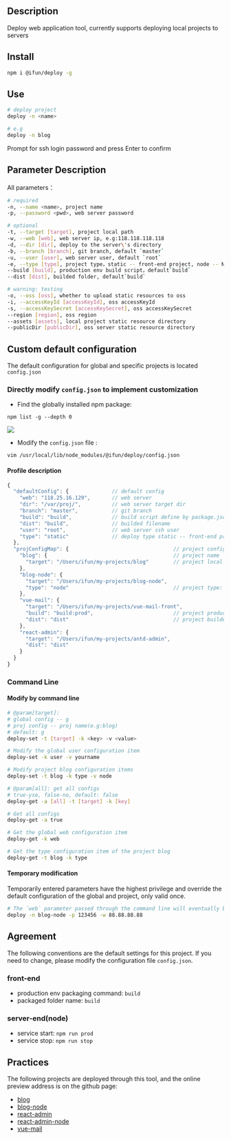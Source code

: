 ## Description

Deploy web application tool, currently supports deploying local projects to servers

## Install

```sh
npm i @ifun/deploy -g
```

## Use

```sh
# deploy project
deploy -n <name>

# e.g
deploy -n blog
```

Prompt for ssh login password and press Enter to confirm

## Parameter Description

All parameters： 

```sh
# required
-n, --name <name>, project name
-p, --password <pwd>, web server password

# optional
-t, --target [target], project local path
-w, --web [web], web server ip, e.g:118.118.118.118
-d, --dir [dir], deploy to the server\'s directory
-b, --branch [branch], git branch, default `master`
-u, --user [user], web server user, default `root`
-e, --type [type], project type，static -- front-end project, node -- Node project，   default`static`
--build [build], production env build script，default`build`
--dist [dist], builded folder, default`build`

# warning: testing
-o, --oss [oss], whether to upload static resources to oss
-i, --accessKeyId [accessKeyId], oss accessKeyId
-s, --accessKeySecret [accessKeySecret], oss accessKeySecret
--region [region], oss region
--assets [assets], local project static resource directory
--publicDir [publicDir], oss server static resource directory
```

## Custom default configuration

The default configuration for global and specific projects is located
 `config.json`

### Directly modify `config.json` to implement customization

- Find the globally installed npm package:

```
npm list -g --depth 0
```

![](https://rulifun.oss-cn-hangzhou.aliyuncs.com/static/image/WX20181011-135003%402x.png)

- Modify the `config.json` file :

```
vim /usr/local/lib/node_modules/@ifun/deploy/config.json
```

#### Profile description

```js
{
  "defaultConfig": {              // default config
    "web": "118.25.16.129",       // web server
    "dir": "/var/proj/",          // web server target dir
    "branch": "master",           // git branch
    "build": "build",             // build script define by package.json 
    "dist": "build",              // builded filename
    "user": "root",               // web server ssh user
    "type": "static"              // deploy type static -- front-end project, node -- Node project，
  },
  "projConfigMap": {                                  // project config
    "blog": {                                         // project name
      "target": "/Users/ifun/my-projects/blog"        // project local path
    },
    "blog-node": {
      "target": "/Users/ifun/my-projects/blog-node",
      "type": "node"                                  // project type: node
    },
    "vue-mail": {
      "target": "/Users/ifun/my-projects/vue-mail-front",
      "build": "build:prod",                          // project production env build script
      "dist": "dist"                                  // project builded folder
    },
    "react-admin": {
      "target": "/Users/ifun/my-projects/antd-admin",
      "dist": "dist"
    }
  }
}
```

### Command Line

#### Modify by command line

```sh
# @param[target]: 
# global config -- g
# proj config -- proj name(e.g:blog)
# default: g
deploy-set -t [target] -k <key> -v <value>

# Modify the global user configuration item
deploy-set -k user -v yourname

# Modify project blog configuration items
deploy-set -t blog -k type -v node

# @param[all]: get all configs 
# true-yse, false-no, default: false
deploy-get -a [all] -t [target] -k [key]

# Get all configs
deploy-get -a true

# Get the global web configuration item
deploy-get -k web

# Get the type configuration item of the project blog
deploy-get -t blog -k type

```

#### Temporary modification

Temporarily entered parameters have the highest privilege and override the default configuration of the global and project, only valid once.

```sh
# The `web` parameter passed through the command line will eventually be used.
deploy -n blog-node -p 123456 -w 88.88.88.88 
```

## Agreement

The following conventions are the default settings for this project. If you need to change, please modify the configuration file `config.json`.

### front-end
- production env packaging command: `build`
- packaged folder name: `build`

### server-end(node)
- service start: `npm run prod`  
- service stop: `npm run stop`

## Practices

The following projects are deployed through this tool, and the online preview address is on the github page:

- [blog](https://github.com/weihomechen/blog)
- [blog-node](https://github.com/weihomechen/blog-node)
- [react-admin](https://github.com/weihomechen/react-admin)
- [react-admin-node](https://github.com/weihomechen/react-admin-node)
- [vue-mail](https://github.com/weihomechen/vue-mail-front)
